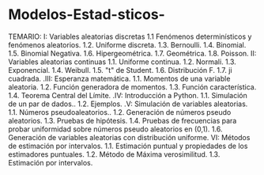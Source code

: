 # Modelos-Estad-sticos-
TEMARIO:
I: Variables aleatorias discretas
    1.1 Fenómenos determinísticos y fenómenos aleatorios.
    1.2. Uniforme discreta.
    1.3. Bernoulli.
    1.4. Binomial.
    1.5. Binomial Negativa.
    1.6. Hipergeométrica.
    1.7. Geométrica.
    1.8. Poisson.
II: Variables aleatorias continuas
    1.1. Uniforme continua.
    1.2. Normali.
    1.3. Exponencial.
    1.4. Weibull.
    1.5. "t" de Student.
    1.6. Distribución F.
    1.7. ji cuadrada.
.III: Esperanza matemática.
    1.1. Momentos de una variable aleatoria.
    1.2. Función generadora de momentos.
    1.3. Función característica.
    1.4. Teorema Central del Límite.
.IV: Introducción a Python.
    1.1. Simulación de un par de dados..
    1.2. Ejemplos.
.V: Simulación de variables aleatorias.
    1.1. Números pseudoaleatorios..
    1.2. Generación de números pseudo aleatorios.
    1.3. Pruebas de hipótesis.
    1.4. Pruebas de frecuencias para probar uniformidad sobre números pseudo aleatorios en (0,1).
    1.6. Generación de variables aleatorias con distribución uniforme.
VI: Métodos de estimación por intervalos.
   1.1. Estimación puntual y propiedades de los estimadores puntuales.
   1.2. Método de Máxima verosimilitud.
   1.3. Estimación por intervalos.
